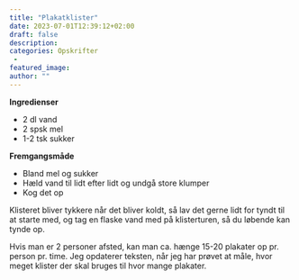 ```yaml
---
title: "Plakatklister"
date: 2023-07-01T12:39:12+02:00
draft: false
description:
categories: Opskrifter
 -
featured_image:
author: ""
---
```


**Ingredienser**

- 2 dl vand
- 2 spsk mel
- 1-2 tsk sukker

**Fremgangsmåde**

- Bland mel og sukker
- Hæld vand til lidt efter lidt og undgå store klumper
- Kog det op

Klisteret bliver tykkere når det bliver koldt, så lav det gerne lidt for tyndt til at starte med, og tag en flaske vand med på klisterturen, så du løbende kan tynde op.

Hvis man er 2 personer afsted, kan man ca. hænge 15-20 plakater op pr. person pr. time. Jeg opdaterer teksten, når jeg har prøvet at måle, hvor meget klister der skal bruges til hvor mange plakater.